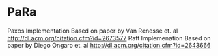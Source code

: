 # PaRa
Paxos Implementation Based on paper by Van Renesse et. al http://dl.acm.org/citation.cfm?id=2673577
Raft Implemenation Based on paper by Diego Ongaro et. al http://dl.acm.org/citation.cfm?id=2643666
